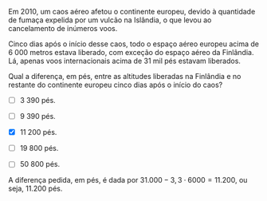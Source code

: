

Em 2010, um caos aéreo afetou o continente europeu, devido à quantidade de fumaça expelida por um vulcão na Islândia, o que levou ao cancelamento de inúmeros voos.

Cinco dias após o início desse caos, todo o espaço aéreo europeu acima de 6 000 metros estava liberado, com exceção do espaço aéreo da Finlândia. Lá, apenas voos internacionais acima de 31 mil pés estavam liberados.

Qual a diferença, em pés, entre as altitudes liberadas na Finlândia e no restante do continente europeu cinco dias após o início do caos?



- [ ] 3 390 pés.
- [ ] 9 390 pés.
- [x] 11 200 pés.
- [ ] 19 800 pés.
- [ ] 50 800 pés.


A diferença pedida, em pés, é dada por $31.000 - 3,3 \cdot 6000 = 11.200$, ou seja, 11.200 pés.
